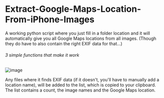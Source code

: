 # Extract-Google-Maps-Location-From-iPhone-Images
A working python script where you just fill in a folder location and it will automatically give you all Google Maps locations from all images. (Though they do have to also contain the right EXIF data for that...)

###### 3 simple functions that make it work
![image](https://github.com/FelixCodesTech/Extract-Google-Maps-Location-From-iPhone-Images/assets/66774630/d5130296-c586-4fe4-a597-1a4689dc5fa2)

Any files where it finds EXIF data (if it doesn't, you'll have to manually add a location name), will be added to the list, which is copied to your clipboard. The list contains a count, the image names and the Google Maps location.

